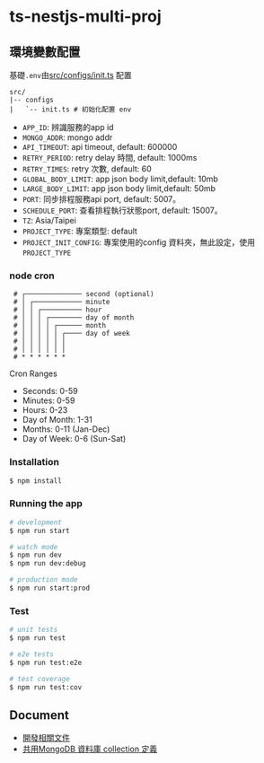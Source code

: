 ts-nestjs-multi-proj
===

## 環境變數配置

基礎`.env`由[src/configs/init.ts](src/configs/init.ts) 配置

```shell
src/
|-- configs 
|   `-- init.ts # 初始化配置 env
```

- `APP_ID`: 辨識服務的app id
- `MONGO_ADDR`: mongo addr
- `API_TIMEOUT`: api timeout, default: 600000
- `RETRY_PERIOD`: retry delay 時間, default: 1000ms
- `RETRY_TIMES`: retry 次數, default: 60
- `GLOBAL_BODY_LIMIT`: app json body limit,default: 10mb
- `LARGE_BODY_LIMIT`: app json body limit,default: 50mb
- `PORT`: 同步排程服務api port, default: 5007。
- `SCHEDULE_PORT`: 查看排程執行狀態port, default: 15007。
- `TZ`: Asia/Taipei
- `PROJECT_TYPE`: 專案類型: default
- `PROJECT_INIT_CONFIG`: 專案使用的config 資料夾，無此設定，使用`PROJECT_TYPE`

### node cron

```
 # ┌────────────── second (optional)
 # │ ┌──────────── minute
 # │ │ ┌────────── hour
 # │ │ │ ┌──────── day of month
 # │ │ │ │ ┌────── month
 # │ │ │ │ │ ┌──── day of week
 # │ │ │ │ │ │
 # │ │ │ │ │ │
 # * * * * * *
```

Cron Ranges
- Seconds: 0-59
- Minutes: 0-59
- Hours: 0-23
- Day of Month: 1-31
- Months: 0-11 (Jan-Dec)
- Day of Week: 0-6 (Sun-Sat)

### Installation

```bash
$ npm install
```

### Running the app

```bash
# development
$ npm run start

# watch mode
$ npm run dev
$ npm run dev:debug

# production mode
$ npm run start:prod
```

### Test

```bash
# unit tests
$ npm run test

# e2e tests
$ npm run test:e2e

# test coverage
$ npm run test:cov
```


## Document
- [開發相關文件](./doc/development/README.md)
- [共用MongoDB 資料庫 collection 定義](./doc/mongo/README.md)